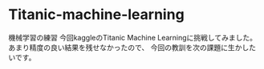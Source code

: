 # Titanic-machine-learning
機械学習の練習
今回kaggleのTitanic Machine Learningに挑戦してみました。
あまり精度の良い結果を残せなかったので、
今回の教訓を次の課題に生かしたいです。
